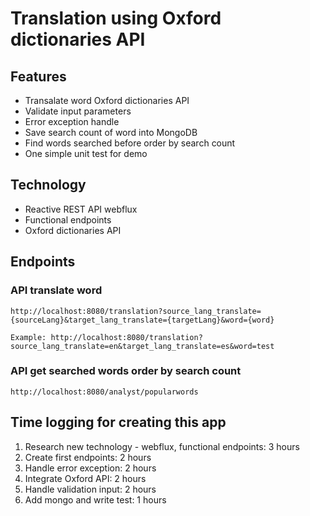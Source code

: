 # Translation using Oxford dictionaries API

## Features
* Transalate word Oxford dictionaries API
* Validate input parameters
* Error exception handle
* Save search count of word into MongoDB
* Find words searched before order by search count
* One simple unit test for demo

## Technology
* Reactive REST API webflux
* Functional endpoints
* Oxford dictionaries API

## Endpoints
### API translate word
```
http://localhost:8080/translation?source_lang_translate={sourceLang}&target_lang_translate={targetLang}&word={word}

Example: http://localhost:8080/translation?source_lang_translate=en&target_lang_translate=es&word=test
```
### API get searched words order by search count
```
http://localhost:8080/analyst/popularwords
```
## Time logging for creating this app
1. Research new technology - webflux, functional endpoints: 3 hours
1. Create first endpoints: 2 hours
1. Handle error exception: 2 hours
1. Integrate Oxford API: 2 hours
1. Handle validation input: 2 hours
1. Add mongo and write test: 1 hours
